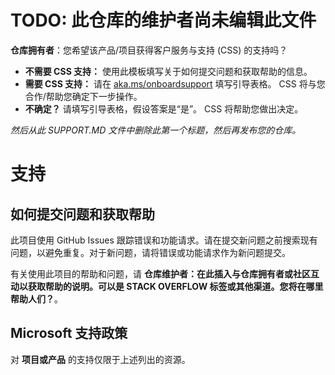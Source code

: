 # TODO: 此仓库的维护者尚未编辑此文件

**仓库拥有者**：您希望该产品/项目获得客户服务与支持 (CSS) 的支持吗？

- **不需要 CSS 支持：** 使用此模板填写关于如何提交问题和获取帮助的信息。
- **需要 CSS 支持：** 请在 [aka.ms/onboardsupport](https://aka.ms/onboardsupport) 填写引导表格。 CSS 将与您合作/帮助您确定下一步操作。
- **不确定？** 请填写引导表格，假设答案是“是”。 CSS 将帮助您做出决定。

*然后从此 SUPPORT.MD 文件中删除此第一个标题，然后再发布您的仓库。*

# 支持

## 如何提交问题和获取帮助

此项目使用 GitHub Issues 跟踪错误和功能请求。请在提交新问题之前搜索现有问题，以避免重复。对于新问题，请将错误或功能请求作为新问题提交。

有关使用此项目的帮助和问题，请 **仓库维护者：在此插入与仓库拥有者或社区互动以获取帮助的说明。可以是 STACK OVERFLOW 标签或其他渠道。您将在哪里帮助人们？**。

## Microsoft 支持政策

对 **项目或产品** 的支持仅限于上述列出的资源。